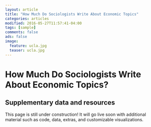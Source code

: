 ```yaml
---
layout: article
title: "How Much Do Sociologists Write About Economic Topics"
categories: articles
modified: 2016-05-27T11:57:41-04:00
tags: [sample]
comments: false
ads: false
image:
  feature: ucla.jpg
  teaser: ucla.jpg
---
```




# How Much Do Sociologists Write About Economic Topics? 
## Supplementary data and resources

This page is still under construction! It will go live soon with additional material such as code, data, extras, and customizable visualizations.  
